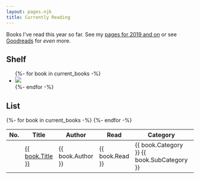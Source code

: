 ```yaml
---
layout: pages.njk
title: Currently Reading
---
```

Books I've read this year so far. See my [pages for 2019 and on](/../books) or see [Goodreads](https://www.goodreads.com/user/show/768192-jlord) for _even_ more.

<h2 id="book-shelf">Shelf</h2>

<ul class="book-shelf-container">
  {%- for book in current_books -%}
    <li><a href="{{ book.GoodreadsURL }}">
      <img class="book" src="{{ book.CoverURL }}">
    </a></li>
  {%- endfor -%}
</ul>

<h2 id="book-shelf">List</h2>

<div class="book-list-container">
  <table>
    <thead>
      <tr>
        <th>No.</th><th>Title</th><th>Author</th><th>Read</th><th>Category</th><th>Rating</th>
      </tr>
    </thead>
    <tbody>
      {%- for book in current_books -%}
      <tr>
        <td class="table-row-number"></td><td><a href="{{ book.GoodreadsURL }}">{{ book.Title }}</a></td><td>{{ book.Author }}</td><td>{{ book.Read }}</td><td>{{ book.Category }} <span class="meta-text">{{ book.SubCategory }}</span></td><td class="center">{{ book.Rating }}/5</td>
      </tr>
      {%- endfor -%}
    </tbody>
  </table>
</div>
